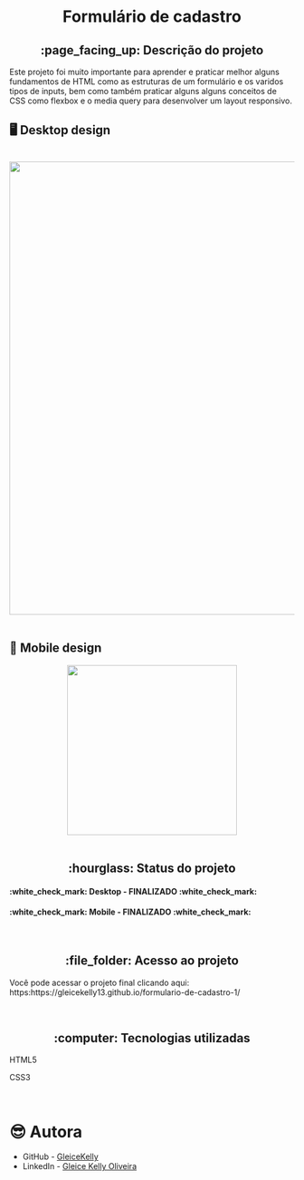 <h1 align="center">Formulário de cadastro</h1>
<h2 align="center">:page_facing_up: Descrição do projeto</h2>
Este projeto foi muito importante para aprender e praticar melhor alguns fundamentos de HTML como as estruturas de um formulário e os varidos tipos de inputs, bem como também praticar alguns alguns conceitos de CSS como flexbox e o media query para desenvolver um layout responsivo.
<br>

## :desktop_computer: Desktop design
<br>
<div align="center">
<img src="https://user-images.githubusercontent.com/80974593/187581308-5c996f55-c7b4-416d-b775-7923d17d0b2b.png" width="800">
</div>
<br>

## :iphone: Mobile design
<div align="center">
<img src="https://user-images.githubusercontent.com/80974593/198720380-42adf6e6-e62d-4b8f-816f-06eba5e2f713.png" width="300">
</div>

<br>
<h2 align="center">:hourglass: Status do projeto </h2>
<h4>:white_check_mark: Desktop - FINALIZADO :white_check_mark: </h4> 
<h4>:white_check_mark: Mobile - FINALIZADO :white_check_mark: </h4>
<br>

<h2 align="center"> :file_folder: Acesso ao projeto </h2>
<p> Você pode acessar o projeto final clicando aqui: https:https://gleicekelly13.github.io/formulario-de-cadastro-1/</p>

<br>
<h2 align="center"> :computer: Tecnologias utilizadas </h2>
<p>HTML5</p>
<p>CSS3</p>
<br>

# :sunglasses: Autora

- GitHub - [GleiceKelly](https://github.com/gleicekelly13)
- LinkedIn - [Gleice Kelly Oliveira](https://www.linkedin.com/in/gleicekelly13/)
